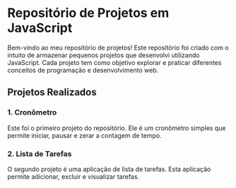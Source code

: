 # Repositório de Projetos em JavaScript

Bem-vindo ao meu repositório de projetos! Este repositório foi criado com o intuito de armazenar pequenos projetos que desenvolvi utilizando JavaScript. Cada projeto tem como objetivo explorar e praticar diferentes conceitos de programação e desenvolvimento web.

## Projetos Realizados

### 1. Cronômetro
Este foi o primeiro projeto do repositório. Ele é um cronômetro simples que permite iniciar, pausar e zerar a contagem de tempo.

### 2. Lista de Tarefas
O segundo projeto é uma aplicação de lista de tarefas. Esta aplicação permite adicionar, excluir e visualizar tarefas.

